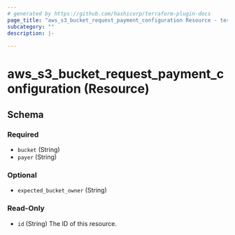 ```yaml
---
# generated by https://github.com/hashicorp/terraform-plugin-docs
page_title: "aws_s3_bucket_request_payment_configuration Resource - terraform-provider-aws"
subcategory: ""
description: |-
  
---
```


# aws_s3_bucket_request_payment_configuration (Resource)





<!-- schema generated by tfplugindocs -->
## Schema

### Required

- `bucket` (String)
- `payer` (String)

### Optional

- `expected_bucket_owner` (String)

### Read-Only

- `id` (String) The ID of this resource.
